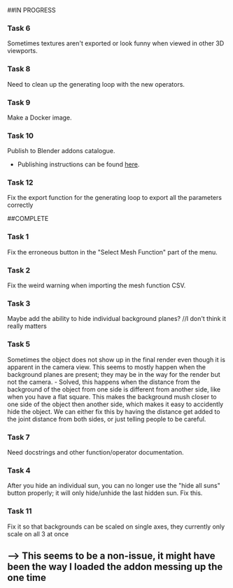 
##IN PROGRESS

### Task 6
Sometimes textures aren't exported or look funny when viewed in other 3D viewports.

### Task 8
Need to clean up the generating loop with the new operators.

### Task 9
Make a Docker image.

### Task 10
Publish to Blender addons catalogue.
- Publishing instructions can be found [here](https://wiki.blender.org/wiki/Process/Addons/Guidelines "Publishing Requirements").

### Task 12
Fix the export function for the generating loop to export all the parameters correctly


##COMPLETE

### Task 1
Fix the erroneous button in the "Select Mesh Function" part of the menu.

### Task 2
Fix the weird warning when importing the mesh function CSV.

### Task 3
Maybe add the ability to hide individual background planes? //I don't think it really matters

### Task 5
Sometimes the object does not show up in the final render even though it is apparent in the camera view. 
This seems to mostly happen when the background planes are present; they may be in the way for the render but not the camera. 
	- Solved, this happens when the distance from the background of the object from one side is different from
	  another side, like when you have a flat square. This makes the background mush closer to one side of the object 
          then another side, which makes it easy to accidently hide the object. We can either fix this by having the distance 
	  get added to the joint distance from both sides, or just telling people to be careful.

### Task 7
Need docstrings and other function/operator documentation.

### Task 4
After you hide an individual sun, you can no longer use the "hide all suns" button properly; it will only hide/unhide the last hidden sun. Fix this.

### Task 11
Fix it so that backgrounds can be scaled on single axes, they currently only scale on all 3 at once
## --> This seems to be a non-issue, it might have been the way I loaded the addon messing up the one time